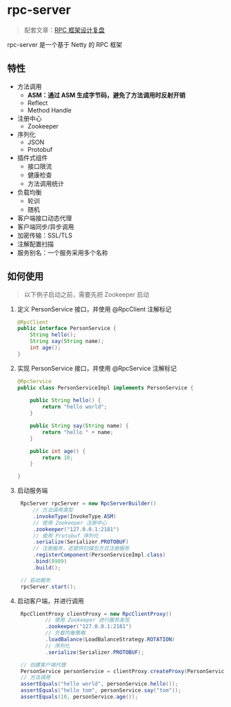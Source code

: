 # rpc-server
> 配套文章：[RPC 框架设计复盘](https://killlowkey.github.io/2022/03/15/%E5%A6%82%E4%BD%95%E8%AE%BE%E8%AE%A1-RPC-%E6%A1%86%E6%9E%B6/#more)

rpc-server 是一个基于 Netty 的 RPC 框架



## 特性

* 方法调用
  * **ASM：通过 ASM 生成字节码，避免了方法调用时反射开销**
  * Reflect
  * Method Handle
* 注册中心
  * Zookeeper
* 序列化
  * JSON
  * Protobuf
* 插件式组件
  * 接口限流
  * 健康检查
  * 方法调用统计
* 负载均衡
  * 轮训
  * 随机
* 客户端接口动态代理
* 客户端同步/异步调用
* 加密传输：SSL/TLS
* 注解配置扫描
* 服务别名：一个服务采用多个名称



## 如何使用
> 以下例子启动之前，需要先把 Zookeeper 启动

1. 定义 PersonService 接口，并使用 @RpcClient 注解标记

   ```java
   @RpcClient
   public interface PersonService {
       String hello();
       String say(String name);
       int age();
   }
   ```

2. 实现 PersonService 接口，并使用 @RpcService 注解标记

   ```java
   @RpcService
   public class PersonServiceImpl implements PersonService {
       
       public String hello() {
           return "hello world";
       }
   
       public String say(String name) {
           return "hello " + name;
       }
   
       public int age() {
           return 10;
       }
   
   }
   ```

3. 启动服务端

   ```java
    RpcServer rpcServer = new RpcServerBuilder()
        // 方法调用类型
        .invokeType(InvokeType.ASM)
        // 使用 Zookeeper 注册中心
        .zookeeper("127.0.0.1:2181")
        // 使用 Protobuf 序列化
        .serialize(Serializer.PROTOBUF)
        // 注册服务，还提供扫描包方式注册服务
        .registerComponent(PersonServiceImpl.class)
        .bind(8989)
        .build();
   
    // 启动服务
    rpcServer.start();
   ```

4. 启动客户端，并进行调用

   ```java
    RpcClientProxy clientProxy = new RpcClientProxy()
            // 使用 Zookeeper 进行服务发现
            .zookeeper("127.0.0.1:2181")
            // 负载均衡策略
            .loadBalance(LoadBalanceStrategy.ROTATION)
            // 序列化
            .serialize(Serializer.PROTOBUF);
   
    // 创建客户端代理
    PersonService personService = clientProxy.createProxy(PersonService.class);
    // 方法调用
    assertEquals("hello world", personService.hello());
    assertEquals("hello tom", personService.say("tom"));
    assertEquals(10, personService.age());
   ```

   
